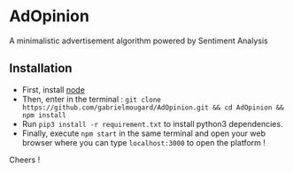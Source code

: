 # AdOpinion

A minimalistic advertisement algorithm powered by Sentiment Analysis 

## Installation 

* First, install [node](https://nodejs.org/en/)
* Then, enter in the terminal : `git clone https://github.com/gabrielmougard/AdOpinion.git && cd AdOpinion && npm install`
* Run `pip3 install -r requirement.txt` to install python3 dependencies.
* Finally, execute `npm start` in the same terminal and open your web browser where you can type `localhost:3000` to open the platform !

Cheers !
